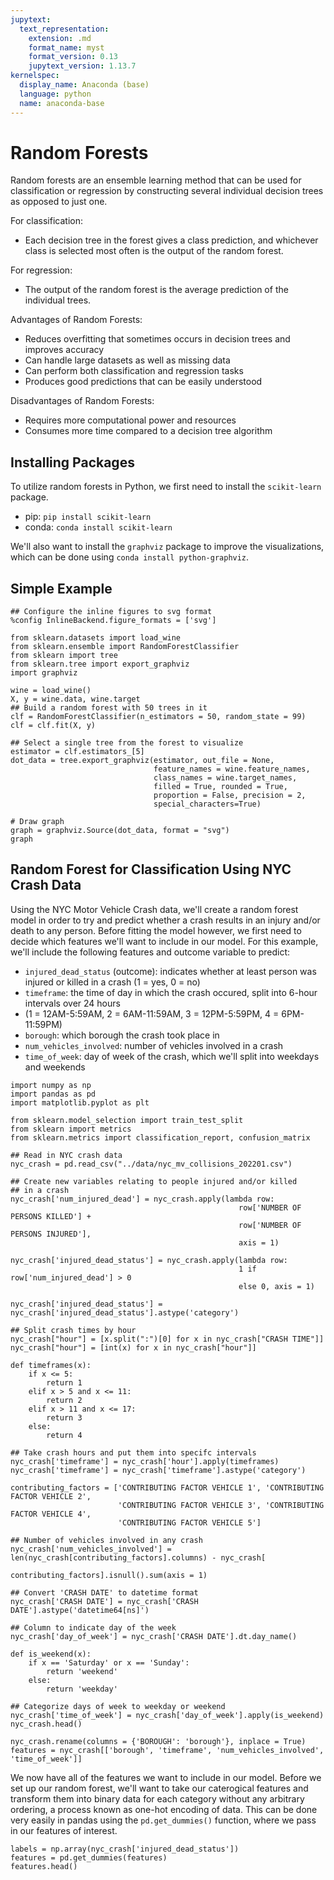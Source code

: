 ```yaml
---
jupytext:
  text_representation:
    extension: .md
    format_name: myst
    format_version: 0.13
    jupytext_version: 1.13.7
kernelspec:
  display_name: Anaconda (base)
  language: python
  name: anaconda-base
---
```


# Random Forests

Random forests are an ensemble learning method that can be used for
classification or regression by constructing several individual 
decision trees as opposed to just one. 

For classification:

- Each decision tree in the forest gives a class prediction, and whichever class is selected most often is the output of the random forest.

For regression:

- The output of the random forest is the average prediction of the individual trees.

Advantages of Random Forests:

- Reduces overfitting that sometimes occurs in decision trees and improves accuracy
- Can handle large datasets as well as missing data
- Can perform both classification and regression tasks
- Produces good predictions that can be easily understood

Disadvantages of Random Forests:

- Requires more computational power and resources
- Consumes more time compared to a decision tree algorithm

## Installing Packages

To utilize random forests in Python, we first need to install the `scikit-learn` package.

- pip: `pip install scikit-learn`
- conda: `conda install scikit-learn`

We'll also want to install the `graphviz` package to improve the visualizations, which can be 
done using `conda install python-graphviz`.

## Simple Example

```{code-cell} ipython3
## Configure the inline figures to svg format
%config InlineBackend.figure_formats = ['svg']

from sklearn.datasets import load_wine
from sklearn.ensemble import RandomForestClassifier
from sklearn import tree
from sklearn.tree import export_graphviz
import graphviz

wine = load_wine()
X, y = wine.data, wine.target
## Build a random forest with 50 trees in it
clf = RandomForestClassifier(n_estimators = 50, random_state = 99)
clf = clf.fit(X, y)

## Select a single tree from the forest to visualize
estimator = clf.estimators_[5]
dot_data = tree.export_graphviz(estimator, out_file = None, 
                                feature_names = wine.feature_names,  
                                class_names = wine.target_names,
                                filled = True, rounded = True,  
                                proportion = False, precision = 2, 
                                special_characters=True)

# Draw graph
graph = graphviz.Source(dot_data, format = "svg") 
graph
```

## Random Forest for Classification Using NYC Crash Data

Using the NYC Motor Vehicle Crash data, we'll create a random forest model in order to try and 
predict whether a crash results in an injury and/or death to any person. Before fitting the model 
however, we first need to decide which features we'll want to include in our model. For this example, 
we'll include the following features and outcome variable to predict:

- `injured_dead_status` (outcome): indicates whether at least person was injured or killed in a crash (1 = yes, 0 = no)
- `timeframe`: the time of day in which the crash occured, split into 6-hour intervals over 24 hours
- (1 = 12AM-5:59AM, 2 = 6AM-11:59AM, 3 = 12PM-5:59PM, 4 = 6PM-11:59PM)
- `borough`: which borough the crash took place in
- `num_vehicles_involved`: number of vehicles involved in a crash
- `time_of_week`: day of week of the crash, which we'll split into weekdays and weekends

```{code-cell} ipython3
import numpy as np
import pandas as pd
import matplotlib.pyplot as plt

from sklearn.model_selection import train_test_split
from sklearn import metrics
from sklearn.metrics import classification_report, confusion_matrix

## Read in NYC crash data
nyc_crash = pd.read_csv("../data/nyc_mv_collisions_202201.csv")
```

```{code-cell} ipython3
## Create new variables relating to people injured and/or killed
## in a crash
nyc_crash['num_injured_dead'] = nyc_crash.apply(lambda row: 
                                                   row['NUMBER OF PERSONS KILLED'] +
                                                   row['NUMBER OF PERSONS INJURED'],
                                                   axis = 1)

nyc_crash['injured_dead_status'] = nyc_crash.apply(lambda row:
                                                   1 if row['num_injured_dead'] > 0
                                                   else 0, axis = 1)

nyc_crash['injured_dead_status'] = nyc_crash['injured_dead_status'].astype('category')
```

```{code-cell} ipython3
## Split crash times by hour
nyc_crash["hour"] = [x.split(":")[0] for x in nyc_crash["CRASH TIME"]]
nyc_crash["hour"] = [int(x) for x in nyc_crash["hour"]]

def timeframes(x):
    if x <= 5:
        return 1
    elif x > 5 and x <= 11:
        return 2
    elif x > 11 and x <= 17:
        return 3
    else:
        return 4

## Take crash hours and put them into specifc intervals
nyc_crash['timeframe'] = nyc_crash['hour'].apply(timeframes)
nyc_crash['timeframe'] = nyc_crash['timeframe'].astype('category')

contributing_factors = ['CONTRIBUTING FACTOR VEHICLE 1', 'CONTRIBUTING FACTOR VEHICLE 2',
                        'CONTRIBUTING FACTOR VEHICLE 3', 'CONTRIBUTING FACTOR VEHICLE 4',
                        'CONTRIBUTING FACTOR VEHICLE 5']

## Number of vehicles involved in any crash
nyc_crash['num_vehicles_involved'] = len(nyc_crash[contributing_factors].columns) - nyc_crash[
                                         contributing_factors].isnull().sum(axis = 1)
```

```{code-cell} ipython3
## Convert 'CRASH DATE' to datetime format
nyc_crash['CRASH DATE'] = nyc_crash['CRASH DATE'].astype('datetime64[ns]')

## Column to indicate day of the week
nyc_crash['day_of_week'] = nyc_crash['CRASH DATE'].dt.day_name()

def is_weekend(x):
    if x == 'Saturday' or x == 'Sunday':
        return 'weekend'
    else:
        return 'weekday'
    
## Categorize days of week to weekday or weekend  
nyc_crash['time_of_week'] = nyc_crash['day_of_week'].apply(is_weekend)
nyc_crash.head()
```

```{code-cell} ipython3
nyc_crash.rename(columns = {'BOROUGH': 'borough'}, inplace = True)
features = nyc_crash[['borough', 'timeframe', 'num_vehicles_involved', 'time_of_week']]
```

We now have all of the features we want to include in our model. Before we set up our 
random forest, we'll want to take our caterogical features and transform them into binary 
data for each category without any arbitrary ordering, a process known as one-hot encoding 
of data. This can be done very easily in pandas using the `pd.get_dummies()` function, where 
we pass in our features of interest.

```{code-cell} ipython3
labels = np.array(nyc_crash['injured_dead_status'])
features = pd.get_dummies(features)
features.head()
```
